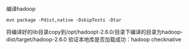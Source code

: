 编译hadoop
```
mvn package -Pdist,native -DskipTests -Dtar
```
将编译好的lib目录copy到/opt/hadoopt-2.6.0/目录下编译的目录为hadoop-dist/target/hadoop-2.6.0
验证本地库是否加载成功：hadoop checknative